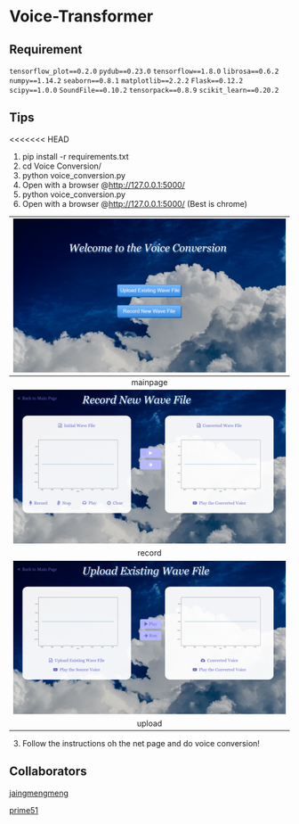 # Voice-Transformer

## Requirement

`tensorflow_plot==0.2.0`
`pydub==0.23.0`
`tensorflow==1.8.0`
`librosa==0.6.2`
`numpy==1.14.2`
`seaborn==0.8.1`
`matplotlib==2.2.2`
`Flask==0.12.2`
`scipy==1.0.0`
`SoundFile==0.10.2`
`tensorpack==0.8.9`
`scikit_learn==0.20.2`

## Tips

<<<<<<< HEAD

1. pip install -r requirements.txt
2. cd Voice Conversion/
3. python voice_conversion.py
4. Open with a browser @http://127.0.0.1:5000/
5. python voice_conversion.py
6. Open with a browser @http://127.0.0.1:5000/ (Best is chrome)

|   ![mainpage.png](material/mainpage.png)    |
| :----: |
|  mainpage    |
|  ![record.png](material/record.png)     |
|   record   |
|    ![upload.png](material/upload.png)   |
|  upload   |

3. Follow the instructions oh the net page and do voice conversion!

## Collaborators

[jaingmengmeng](https://github.com/jaingmengmeng)

[prime51](https://github.com/prime51)